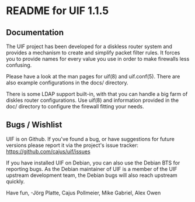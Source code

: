 # README for UIF 1.1.5

## Documentation

The UIF project has been developed for a diskless router system and provides
a mechanism to create and simplify packet filter rules. It forces you to
provide names for every value you use in order to make firewalls less
confusing.

Please have a look at the man pages for uif(8) and uif.conf(5). There
are also example configurations in the docs/ directory.

There is some LDAP support built-in, with that you can handle a big farm
of diskles router configurations. Use uif(8) and information provided in
the doc/ directory to configure the firewall fitting your needs.


## Bugs / Wishlist

UIF is on Github. If you've found a bug, or have suggestions for future
versions please report it via the project's issue tracker:
https://github.com/cajus/uif/issues

If you have installed UIF on Debian, you can also use the Debian BTS for
reporting bugs. As the Debian maintainer of UIF is a member of the UIF
upstream development team, the Debian bugs will also reach upstream quickly.


Have fun,
-Jörg Platte, Cajus Pollmeier, Mike Gabriel, Alex Owen
